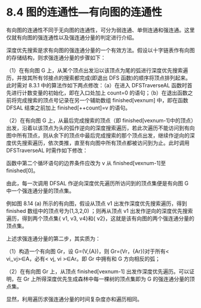# 8.4 图的连通性—有向图的连通性

有向图的连通性不同于无向图的连通性，可分为弱连通、单侧连通和强连通。这里仅就有向图的强连通性以及强连通分量的判定进行介绍。

深度优先搜索是求有向图的强连通分量的一个有效方法。假设以十字链表作有向图的存储结构，则求强连通分量的步骤如下：

（1）在有向图 G 上，从某个顶点出发沿以该顶点为尾的弧进行深度优先搜索遍历，并按其所有邻接点的搜索都完成(即退出 DFS 函数)的顺序将顶点排列起来。此时需对 8.3.1 中的算法作如下两点修改：（a）在进入 DFSTraverseAL 函数时首先进行计数变量的初始化，即在入口处加上 count=0 的语句；（b）在退出函数之前将完成搜索的顶点号记录在另一个辅助数组 finished[vexnum] 中，即在函数 DFSAL 结束之前加上 finished[++count]=v 的语句。

（2）在有向图 G 上，从最后完成搜索的顶点（即 finished[vexnum-1]中的顶点）出发，沿着以该顶点为头的弧作逆向的深度搜索遍历，若此次遍历不能访问到有向图中所有顶点，则从余下的顶点中最后完成搜索的那个顶点出发，继续作逆向的深度优先搜索遍历，依次类推，直至有向图中所有顶点都被访问到为止。此时调用 DFSTraverseAL 时需作如下修改：

函数中第二个循环语句的边界条件应改为 v 从 finished[vexnum-1]至 finished[0]。

由此，每一次调用 DFSAL 作逆向深度优先遍历所访问到的顶点集便是有向图 G 中一个强连通分量的顶点集。

例如图 8.14 (a) 所示的有向图，假设从顶点 v1 出发作深度优先搜索遍历，得到 finished 数组中的顶点号为(1,3,2,0) ；则再从顶点 v1 出发作逆向的深度优先搜索遍历，得到两个顶点集{ v1, v3, v4}和{ v2}，这就是该有向图的两个强连通分量的顶点集。

上述求强连通分量的第二步，其实质为：

（1）构造一个有向图 Gr，设 G=(V,{A})，则 Gr=(Vr，{Ar})对于所有< vi,,vj>∈A，必有< vj, vi >∈Ar。即 Gr 中拥有和 G 方向相反的弧；

（2）在有向图 Gr 上，从顶点 finished[vexnum-1] 出发作深度优先遍历。可以证明，在 Gr 上所得深度优先生成森林中每一棵树的顶点集即为 G 的强连通分量的顶点集。

显然，利用遍历求强连通分量的时间复杂度亦和遍历相同。